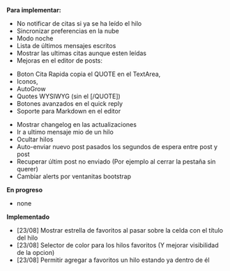 **Para implementar:**

 * No notificar de citas si ya se ha leído el hilo
 * Sincronizar preferencias en la nube
 * Modo noche
 * Lista de últimos mensajes escritos
 * Mostrar las ultimas citas aunque esten leídas
 * Mejoras en el editor de posts:<br>
  + Boton Cita Rapida copia el QUOTE en el TextArea,
  + Iconos, 
  + AutoGrow
  + Quotes WYSIWYG (sin el [/QUOTE])
  + Botones avanzados en el quick reply
  + Soporte para Markdown en el editor
 * Mostrar changelog en las actualizaciones
 * Ir a ultimo mensaje mio de un hilo
 * Ocultar hilos
 * Auto-enviar nuevo post pasados los segundos de espera entre post y post
 * Recuperar últim post no enviado (Por ejemplo al cerrar la pestaña sin querer)
 * Cambiar alerts por ventanitas bootstrap

**En progreso**
 - none

**Implementado**
 * [23/08] Mostrar estrella de favoritos al pasar sobre la celda con el título del hilo
 * [23/08] Selector de color para los hilos favoritos (Y mejorar visibilidad de la opcion)
 * [23/08] Permitir agregar a favoritos un hilo estando ya dentro de él

